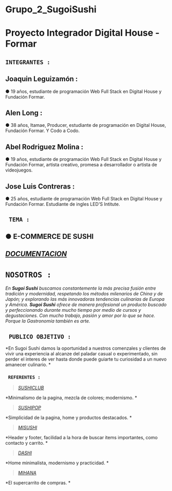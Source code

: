 # Grupo_2_SugoiSushi 
# Proyecto Integrador Digital House - Formar
###
## **`INTEGRANTES :`**

 ## Joaquin Leguizamón : 
 
● 19 años, estudiante de programación Web Full Stack en Digital House y Fundación Formar. 
 ## Alen Long : 
 
● 38 años, Itamae, Producer, estudiante de programación en Digital House, Fundación Formar. Y Codo a Codo.
## Abel Rodriguez Molina : 

● 19 años, estudiante de programación Web Full Stack en Digital House y Fundación Formar, artista creativo, promesa a desarrollador o artista de videojuegos.
## Jose Luis Contreras : 

● 25 años, estudiante de programación Web Full Stack en Digital House y Fundación Formar. Estudiante de ingles LED'S Intitute.
##

## **` TEMA :`** 
## ● E-COMMERCE DE SUSHI 

## [*DOCUMENTACION*](https://github.com/AlenLong/Prueba_Privado_DG/tree/master/Documentacion%20de%20Proyecto "Enlace")

# **` NOSOTROS : `**
*En **Sugoi Sushi** buscamos constantemente la más precisa fusión entre tradición y modernidad, respetando los métodos milenarios de China y de Japón; y explorando las más innovadoras tendencias culinarias de Europa y América. 
**Sugoi Sushi** ofrece de manera profesional un producto buscado y perfeccionando durante mucho tiempo por medio de cursos y degustaciones. Con mucho trabajo, pasión y amor por lo que se hace. Porque la Gastronomía también es arte.* 

## **` PUBLICO OBJETIVO :`**
*En Sugoi Sushi damos la oportunidad a nuestros comenzales y clientes de vivir una experiencia al alcanze del paladar casual o experimentado, sin perder el interes de ver hasta donde puede guiarte tu curiosidad a un nuevo amanecer culinario.  *

### **` REFERENTES :`**
>[*SUSHICLUB*](https://www.sushiclub.com.ar/ "Enlace") 

*Minimalismo de la pagina, mezcla de colores; modernismo. *

>[*SUSHIPOP*](https://www.sushipop.com.ar/?gclid=Cj0KCQjwqPGUBhDwARIsANNwjV4lqV-pqup8fRmYocFXhLLIdgOZjg65Npt0P7wFWfqiAwlqnTJxNN8aAkYGEALw_wcB "Enlace") 

*Simplicidad de la pagina, home y productos destacados. *

>[*MISUSHI*](https://www.misushipunta.com/ "Enlace") 

*Header y footer, facilidad a la hora de buscar items importantes, como contacto y carrito. *

>[*DASHI*](http://www.dashi.com.ar/ "Enlace") 

*Home minimalista, modernismo y practicidad. *

>[*MIHANA*](https://pedidos.masdelivery.com/mihana-sushi?utm_source=ENLACE&utm_medium=DESDE&utm_campaign=WEB "Enlace") 

*El supercarrito de compras. *
##
